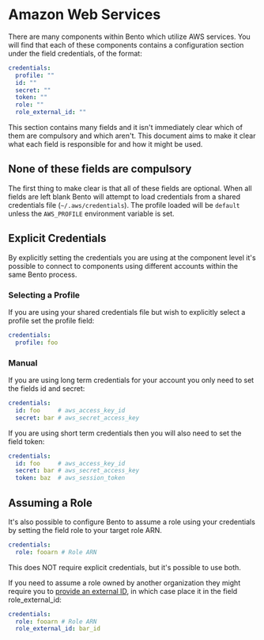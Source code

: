 # Amazon Web Services

There are many components within Bento which utilize AWS services. You will find that each of these components contains a configuration section under the field credentials, of the format:

```yaml
credentials:
  profile: ""
  id: ""
  secret: ""
  token: ""
  role: ""
  role_external_id: ""
```

This section contains many fields and it isn't immediately clear which of them are compulsory and which aren't. This document aims to make it clear what each field is responsible for and how it might be used.

## None of these fields are compulsory
The first thing to make clear is that all of these fields are optional. When all fields are left blank Bento will attempt to load credentials from a shared credentials file (`~/.aws/credentials`). The profile loaded will be `default` unless the `AWS_PROFILE` environment variable is set.

## Explicit Credentials
By explicitly setting the credentials you are using at the component level it's possible to connect to components using different accounts within the same Bento process.

### **Selecting a Profile**

If you are using your shared credentials file but wish to explicitly select a profile set the profile field:

```yaml
credentials:
  profile: foo
```

### **Manual**

If you are using long term credentials for your account you only need to set the fields id and secret:

```yaml
credentials:
  id: foo     # aws_access_key_id
  secret: bar # aws_secret_access_key
```

If you are using short term credentials then you will also need to set the field token:

```yaml
credentials:
  id: foo     # aws_access_key_id
  secret: bar # aws_secret_access_key
  token: baz  # aws_session_token
```

## Assuming a Role

It's also possible to configure Bento to assume a role using your credentials by setting the field role to your target role ARN.

```yaml
credentials:
  role: fooarn # Role ARN
```

This does NOT require explicit credentials, but it's possible to use both.

If you need to assume a role owned by another organization they might require you to [provide an external ID](https://docs.aws.amazon.com/IAM/latest/UserGuide/id_roles_create_for-user_externalid.html), in which case place it in the field role_external_id:

```yaml
credentials:
  role: fooarn # Role ARN
  role_external_id: bar_id
```